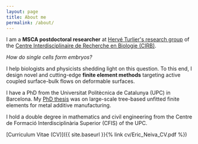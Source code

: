 ```yaml
---
layout: page
title: About me
permalink: /about/
---
```


I am a **MSCA postdoctoral researcher** at [Hervé Turlier's research group](https://www.turlierlab.com/) of the [Centre Interdisciplinaire de Recherche en Biologie (CIRB)](https://www.college-de-france.fr/site/en-cirb/index.htm).

*How do single cells form embryos?*

I help biologists and physicists shedding light on this question. To this end, I design novel and cutting-edge **finite element methods** targeting active coupled surface-bulk flows on deformable surfaces.

I have a PhD from the Universitat Politècnica de Catalunya (UPC) in Barcelona. My [PhD thesis](https://upcommons.upc.edu/handle/2117/330735) was on large-scale tree-based unfitted finite elements for metal additive manufacturing.

I hold a double degree in mathematics and civil engineering from the Centre de Formació Interdisciplinària Superior (CFIS) of the UPC.

[Curriculum Vitae (CV)]({{ site.baseurl }}{% link cv/Eric_Neiva_CV.pdf %})
